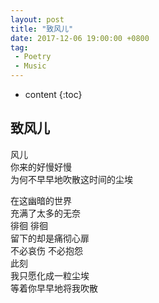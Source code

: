 ```yaml
---
layout: post
title: "致风儿"
date: 2017-12-06 19:00:00 +0800 
tag: 
 - Poetry
 - Music
---
```

* content
{:toc}

##  致风儿
风儿  
你来的好慢好慢  
为何不早早地吹散这时间的尘埃  
<!-- more -->
在这幽暗的世界  
充满了太多的无奈  
徘徊 徘徊  
留下的却是痛彻心扉  
不必哀伤 不必抱怨  
此刻  
我只愿化成一粒尘埃  
等着你早早地将我吹散  